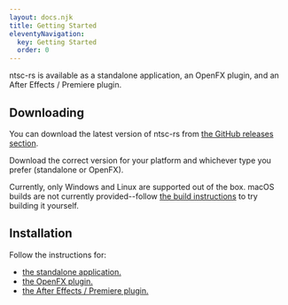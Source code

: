 ```yaml
---
layout: docs.njk
title: Getting Started
eleventyNavigation:
  key: Getting Started
  order: 0
---
```


ntsc-rs is available as a standalone application, an OpenFX plugin, and an After Effects / Premiere plugin.

<h2>Downloading</h2>
You can download the latest version of ntsc-rs from <a href="https://github.com/valadaptive/ntsc-rs/releases">the GitHub releases section</a>.

Download the correct version for your platform and whichever type you prefer (standalone or OpenFX).

Currently, only Windows and Linux are supported out of the box. macOS builds are not currently provided--follow [the build instructions](../building-from-source) to try building it yourself.

<h2>Installation</h2>
Follow the instructions for:
<ul>
    <li><a href="/docs/standalone-installation">the standalone application.</a></li>
    <li><a href="/docs/openfx-plugin">the OpenFX plugin.</a></li>
    <li><a href="/docs/after-effects-plugin">the After Effects / Premiere plugin.</a></li>
</ul>
